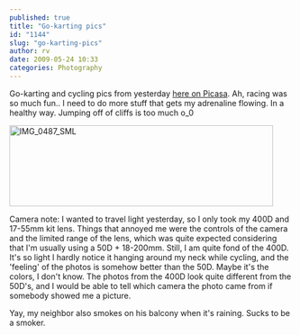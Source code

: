 ```yaml
---
published: true
title: "Go-karting pics"
id: "1144"
slug: "go-karting-pics"
author: rv
date: 2009-05-24 10:33
categories: Photography
---
```

Go-karting and cycling pics from yesterday <a href="http://picasaweb.google.co.jp/mrhazard/BicyclesAndGoKarts#" target="_blank">here on Picasa</a>. Ah, racing was so much fun.. I need to do more stuff that gets my adrenaline flowing. In a healthy way. Jumping off of cliffs is too much o_0

<a href="https://s3.amazonaws.com/cfwblog/uploads/2009/05/img_0487_sml.jpg"><img class="aligncenter size-full wp-image-1146" title="IMG_0487_SML" src="https://s3.amazonaws.com/cfwblog/uploads/2009/05/img_0487_sml.jpg" alt="IMG_0487_SML" width="468" height="144" /></a>

Camera note: I wanted to travel light yesterday, so I only took my 400D and 17-55mm kit lens. Things that annoyed me were the controls of the camera and the limited range of the lens, which was quite expected considering that I'm usually using a 50D + 18-200mm. Still, I am quite fond of the 400D. It's so light I hardly notice it hanging around my neck while cycling, and the 'feeling' of the photos is somehow better than the 50D. Maybe it's the colors, I don't know. The photos from the 400D look quite different from the 50D's, and I would be able to tell which camera the photo came from if somebody showed me a picture.

Yay, my neighbor also smokes on his balcony when it's raining. Sucks to be a smoker.